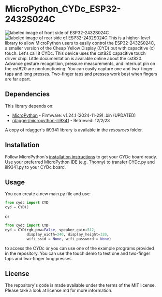 # MicroPython_CYDc_ESP32-2432S024C
![labeled image of front side of ESP32-2432S024C](/images/Front_Labeled_ESP32-2432S024C.PNG)
![labeled image of rear side of ESP32-2432S024C](/images/Rear_Labeled_ESP32-2432S024C.PNG)
This is a higher-level library to allow MicroPython users to easily control the ESP32-2432S024C, a smaller version of the Cheap Yellow Display (CYD) but with capacitive (c) touch. Let's call it CYDc. This device uses the cst820 capacitive touch driver chip. Little documentation is available online about the cst820. Advance gesture recognition, pressure measurements, and interrupt pin on the cst820 are nonfunctioning. You can easily capture one and two-finger taps and long presses. Two-finger taps and presses work best when fingers are far apart.


## Dependencies
This library depends on:
* [MicroPython](https://micropython.org/download/ESP32_GENERIC/) - Firmware: v1.24.1 (2024-11-29) .bin (UPDATED)
* [rdagger/micropython-ili9341](https://github.com/rdagger/micropython-ili9341/) - Retrieved: 12/2/23

A copy of rdagger's ili9341 library is available in the _resources_ folder.


## Installation
Follow MicroPython's [installation instructions](https://micropython.org/download/ESP32_GENERIC/) to get your CYDc board ready. Use your preferred MicroPython IDE (e.g. [Thonny](https://thonny.org/)) to transfer CYDc.py and ili9341.py to your CYDc board.


## Usage
You can create a new main.py file and use:
```python
from cydc import CYD
cyd = CYD()
```
or
```python
from cydc import CYD
cyd = CYD(rgb_pmw=False, speaker_gain=512,
          display_width=240, display_height=320,
          wifi_ssid = None, wifi_password = None)
```
to access the CYDc or you can use one of the example programs provided in the repository. You can use the touch demo to test one and two-finger taps and two-finger long presses.


## License
The repository's code is made available under the terms of the MIT license. Please take a look at license.md for more information.
